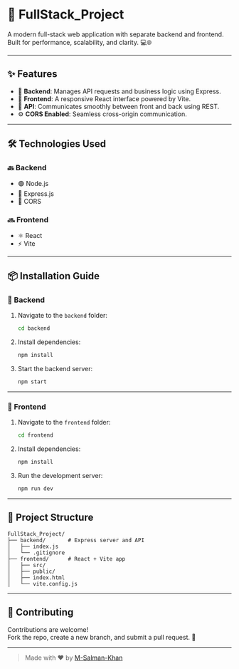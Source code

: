 
# 🚀 FullStack_Project

A modern full-stack web application with separate backend and frontend. Built for performance, scalability, and clarity. 💻🌐

---

## ✨ Features

- 🧠 **Backend**: Manages API requests and business logic using Express.
- 🎨 **Frontend**: A responsive React interface powered by Vite.
- 🔗 **API**: Communicates smoothly between front and back using REST.
- ⚙️ **CORS Enabled**: Seamless cross-origin communication.

---

## 🛠️ Technologies Used

### 🔙 Backend
- 🟢 Node.js
- 🚆 Express.js
- 🔗 CORS

### 🔜 Frontend
- ⚛️ React
- ⚡ Vite

---

## 📦 Installation Guide

### 📁 Backend

1. Navigate to the `backend` folder:
   ```bash
   cd backend
   ```

2. Install dependencies:
   ```bash
   npm install
   ```

3. Start the backend server:
   ```bash
   npm start
   ```

---

### 🎨 Frontend

1. Navigate to the `frontend` folder:
   ```bash
   cd frontend
   ```

2. Install dependencies:
   ```bash
   npm install
   ```

3. Run the development server:
   ```bash
   npm run dev
   ```

---

## 📸 Project Structure

```
FullStack_Project/
├── backend/       # Express server and API
│   ├── index.js
│   └── .gitignore
├── frontend/      # React + Vite app
│   ├── src/
│   ├── public/
│   ├── index.html
│   └── vite.config.js
```

---

## 🤝 Contributing

Contributions are welcome!  
Fork the repo, create a new branch, and submit a pull request. 🙌


---

> Made with ❤️ by [M-Salman-Khan](https://github.com/M-Salman-khan)
